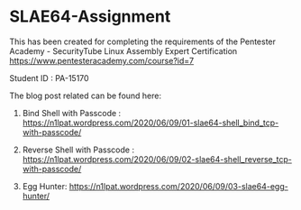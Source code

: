 # SLAE64-Assignment
This has been created for completing the requirements of the Pentester Academy - SecurityTube Linux Assembly Expert Certification
https://www.pentesteracademy.com/course?id=7

Student ID : PA-15170

The blog post related can be found here:

1. Bind Shell with Passcode :
https://n1lpat.wordpress.com/2020/06/09/01-slae64-shell_bind_tcp-with-passcode/

2. Reverse Shell with Passcode :
https://n1lpat.wordpress.com/2020/06/09/02-slae64-shell_reverse_tcp-with-passcode/

3. Egg Hunter:
https://n1lpat.wordpress.com/2020/06/09/03-slae64-egg-hunter/


